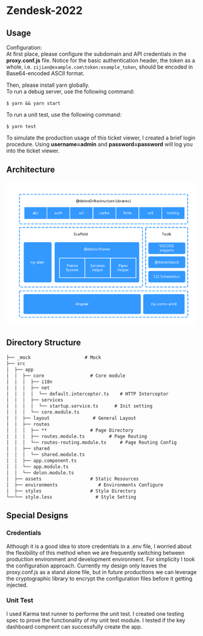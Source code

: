 # Zendesk-2022

## Usage
Configuration:  
At first place, please configure the subdomain and API credentials in the **proxy.conf.js** file. Notice for the basic authentication header, the token as a whole, i.e. `zijian@example.com\token:example_token`, should be encoded in Base64-encoded ASCII format. 

Then, please install yarn globally.  
To run a debug server, use the following command:
```
$ yarn && yarn start
```
To run a unit test, use the following command:
```
$ yarn test
```

To simulate the production usage of this ticket viewer, I created a brief login procedure. Using **username=admin** and **password=password** will log you into the ticket viewer. 

## Architecture
![Fig](assets/architecture.png)

## Directory Structure
```
├── _mock                    # Mock
├── src
│  ├── app
│  │  ├── core                 # Core module
│  │  │  ├── i18n
│  │  │  ├── net
│  │  │  │  └── default.interceptor.ts    # HTTP Interceptor
│  │  │  ├── services
│  │  │  │  └── startup.service.ts      # Init setting
│  │  │  └── core.module.ts         
│  │  ├── layout                # General Layout
│  │  ├── routes
│  │  │  ├── **                # Page Directory
│  │  │  ├── routes.module.ts         # Page Routing
│  │  │  └── routes-routing.module.ts     # Page Routing Config
│  │  ├── shared               
│  │  │  └── shared.module.ts     
│  │  ├── app.component.ts          
│  │  └── app.module.ts          
│  │  └── delon.module.ts          
│  ├── assets                  # Static Resources
│  ├── environments               # Environments Configure
│  ├── styles                  # Style Directory
└──└── style.less                # Style Setting
```

## Special Designs

### Credentials
Although it is a good idea to store credentials in a .env file, I worried about the flexibility of this method when we are frequently switching between production environment and development environment. For simplicity I took the configuration approach. Currently my design only leaves the proxy.conf.js as a stand alone file, but in future productions we can leverage the cryptographic library to encrypt the configuration files before it getting injected.

### Unit Test
I used Karma test runner to performe the unit test. I created one testing spec to prove the functionality of my unit test module. I tested if the key dashboard compnent can successfully create the app.